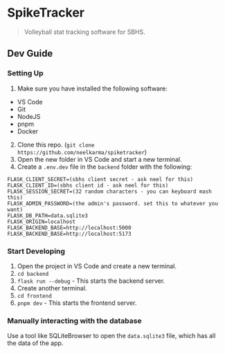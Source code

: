 # SpikeTracker

> Volleyball stat tracking software for SBHS.

## Dev Guide

### Setting Up

1. Make sure you have installed the following software:

- VS Code
- Git
- NodeJS
- pnpm
- Docker

2. Clone this repo. (`git clone https://github.com/neelkarma/spiketracker`)
3. Open the new folder in VS Code and start a new terminal.
4. Create a `.env.dev` file in the `backend` folder with the following:

```
FLASK_CLIENT_SECRET=(sbhs client secret - ask neel for this)
FLASK_CLIENT_ID=(sbhs client id - ask neel for this)
FLASK_SESSION_SECRET=(32 random characters - you can keyboard mash this)
FLASK_ADMIN_PASSWORD=(the admin's password. set this to whatever you want)
FLASK_DB_PATH=data.sqlite3
FLASK_ORIGIN=localhost
FLASK_BACKEND_BASE=http://localhost:5000
FLASK_BACKEND_BASE=http://localhost:5173
```

### Start Developing

1. Open the project in VS Code and create a new terminal.
2. `cd backend`
3. `flask run --debug` - This starts the backend server.
4. Create another terminal.
5. `cd frontend`
6. `pnpm dev` - This starts the frontend server.

### Manually interacting with the database

Use a tool like SQLiteBrowser to open the `data.sqlite3` file, which has all the
data of the app.
